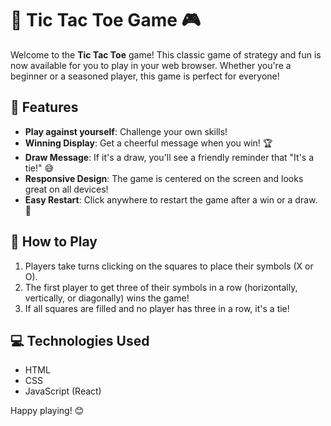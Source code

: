 # 🎉 Tic Tac Toe Game 🎮

Welcome to the **Tic Tac Toe** game! This classic game of strategy and fun is now available for you to play in your web browser. Whether you're a beginner or a seasoned player, this game is perfect for everyone! 

## 🚀 Features
- **Play against yourself**: Challenge your own skills!
- **Winning Display**: Get a cheerful message when you win! 🏆
- **Draw Message**: If it's a draw, you'll see a friendly reminder that "It's a tie!" 😅
- **Responsive Design**: The game is centered on the screen and looks great on all devices!
- **Easy Restart**: Click anywhere to restart the game after a win or a draw. 🔄



## 📖 How to Play
1. Players take turns clicking on the squares to place their symbols (X or O).
2. The first player to get three of their symbols in a row (horizontally, vertically, or diagonally) wins the game!
3. If all squares are filled and no player has three in a row, it's a tie! 



## 💻 Technologies Used
- HTML
- CSS
- JavaScript (React)



Happy playing! 😊
